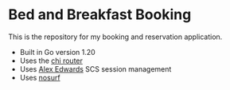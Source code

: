 # Bed and Breakfast Booking

This is the repository for my booking and reservation application.

- Built in Go version 1.20
- Uses the [chi router](https://github.com/go-chi/chi)
- Uses [Alex Edwards](https://github.com/alexedwards/scs/v2) SCS session management
- Uses [nosurf](https://github.com/justinas/nosurf)